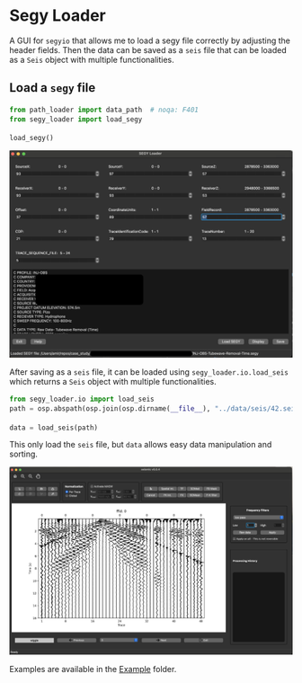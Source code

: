 # Segy Loader

A GUI for `segyio` that allows me to load a segy file correctly by adjusting the header fields. Then the data can be saved as a `seis` file that can be loaded as a `Seis` object with multiple functionalities.

## Load a `segy` file
```python
from path_loader import data_path  # noqa: F401
from segy_loader import load_segy

load_segy()
```
![segy_loader](./readme_files/segy.png)

After saving as a `seis` file, it can be loaded using `segy_loader.io.load_seis` which returns a  `Seis` object with multiple functionalities.

```Python
from segy_loader.io import load_seis
path = osp.abspath(osp.join(osp.dirname(__file__), "../data/seis/42.seis"))

data = load_seis(path)
```
This only load the `seis` file, but `data` allows easy data manipulation and sorting.

![seismic](./readme_files/seismic.png)

Examples are available in the [Example](https://github.com/AmirMardan/segy_loader/tree/main/example) folder.